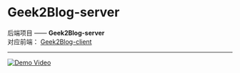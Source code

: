 # Geek2Blog-server

后端项目 —— **Geek2Blog-server**  
对应前端： [Geek2Blog-client](https://github.com/Me2Geek/Geek2Blog-client)

---

[![Demo Video](https://img.shields.io/badge/Play-Demo%20Video-blue?logo=play)](https://blog.me2geek.top/demo.mp4)